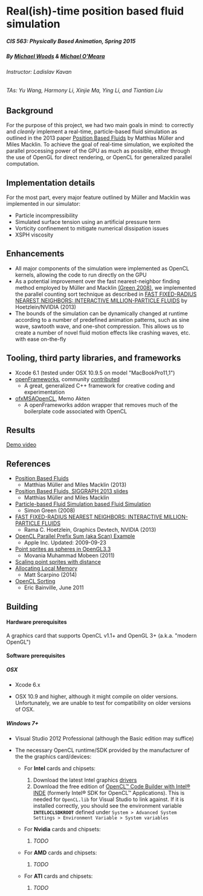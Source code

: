 # Real(ish)-time position based fluid simulation

##### CIS 563: Physically Based Animation, Spring 2015
##### By [Michael Woods](mailto:micwoods@seas.upenn.edu) & [Michael O'Meara](mailto:momeara@seas.upenn.edu)
###### Instructor: Ladislav Kavan
###### TAs: Yu Wang, Harmony Li, Xinjie Ma, Ying Li, and Tiantian Liu

Background
----------

For the purpose of this project, we had two main goals in mind: to correctly and _cleanly_
implement a real-time, particle-based fluid simulation as outlined in the 2013 paper 
[Position Based Fluids](http://mmacklin.com/pbf_sig_preprint.pdf) by Matthias Müller and Miles Macklin.
To achieve the goal of real-time simulation, we exploited the parallel processing 
power of the GPU as much as possible, either through the use of OpenGL for
direct rendering, or OpenCL for generalized parallel computation.

Implementation details
----------------------
For the most part, every major feature outlined by Müller and Macklin was 
implemented in our simulator:
- Particle incompressibility
- Simulated surface tension using an artificial pressure term
- Vorticity confinement to mitigate numerical dissipation issues
- XSPH viscosity

Enhancements 
------------
- All major components of the simulation were implemented as OpenCL kernels,
  allowing the code to run directly on the GPU
- As a potential improvement over the fast nearest-neighbor finding method 
  employed by Müller and Macklin [(Green 2008)](http://developer.download.nvidia.com/presentations/2008/GDC/GDC08_ParticleFluids.pdf), we implemented the parallel counting sort technique as described in [FAST FIXED-RADIUS NEAREST NEIGHBORS: INTERACTIVE MILLION-PARTICLE FLUIDS](http://on-demand.gputechconf.com/gtc/2014/presentations/S4117-fast-fixed-radius-nearest-neighbor-gpu.pdf) by Hoetzlein/NVIDIA (2013)
- The bounds of the simulation can be dynamically changed at runtime according
  to a number of predefined animation patterns, such as sine wave, sawtooth wave,
  and one-shot compression. This allows us to create a number of novel fluid
  motion effects like crashing waves, etc. with ease on-the-fly

Tooling, third party libraries, and frameworks
----------------------------------------------

- Xcode 6.1 (tested under OSX 10.9.5 on model "MacBookPro11,1")
- [openFrameworks](http://www.openframeworks.cc/), community [contributed](http://www.openframeworks.cc/list-info)
  * A great, generalized C++ framework for creative coding and experimentation
- [ofxMSAOpenCL](https://github.com/memo/ofxMSAOpenCL), Memo Akten
  * A openFrameworks addon wrapper that removes much of the boilerplate code 
    associated with OpenCL

Results
-------
[Demo video](https://vimeo.com/126096018)

References
----------

- [Position Based Fluids](http://mmacklin.com/pbf_sig_preprint.pdf)
  * Matthias Müller and Miles Macklin (2013)
- [Position Based Fluids, SIGGRAPH 2013 slides](http://mmacklin.com/pbf_slides.pdf)
  * Matthias Müller and Miles Macklin
- [Particle-based Fluid Simulation based Fluid Simulation](http://developer.download.nvidia.com/presentations/2008/GDC/GDC08_ParticleFluids.pdf)
  * Simon Green (2008)
- [FAST FIXED-RADIUS NEAREST NEIGHBORS: INTERACTIVE MILLION-PARTICLE FLUIDS](http://on-demand.gputechconf.com/gtc/2014/presentations/S4117-fast-fixed-radius-nearest-neighbor-gpu.pdf)
  * Rama C. Hoetzlein, Graphics Devtech, NVIDIA (2013)
- [OpenCL Parallel Prefix Sum (aka Scan) Example](https://developer.apple.com/library/mac/samplecode/OpenCL_Parallel_Prefix_Sum_Example/Introduction/Intro.html)
  * Apple Inc. Updated: 2009-09-23
- [Point sprites as spheres in OpenGL3.3](http://mmmovania.blogspot.de/2011/01/point-sprites-as-spheres-in-opengl33.html)
  * Movania Muhammad Mobeen (2011)
- [Scaling point sprites with distance](http://gamedev.stackexchange.com/a/54492)
- [Allocating Local Memory](http://www.openclblog.com/2014/10/allocating-local-memory.html)
  * Matt Scarpino (2014)
- [OpenCL Sorting](http://www.bealto.com/gpu-sorting.html)
  * Eric Bainville, June 2011

Building 
--------

#### Hardware prerequisites
A graphics card that supports OpenCL v1.1+ and OpenGL 3+ (a.k.a. "modern OpenGL")

#### Software prerequisites

##### OSX

- Xcode 6.x

- OSX 10.9 and higher, although it might compile on older versions. Unfortunately,
we are unable to test for compatibility on older versions of OSX.

##### Windows 7+

- Visual Studio 2012 Professional (although the Basic edition may suffice)

- The necessary OpenCL runtime/SDK provided by the manufacturer of the
  the graphics card/devices:

  - For __Intel__ cards and chipsets:
    1. Download the latest Intel graphics [drivers](https://software.intel.com/en-us/articles/opencl-drivers)
    2. Download the free edition of [OpenCL™ Code Builder with Intel® INDE](https://software.intel.com/en-us/intel-opencl) 
       (formerly Intel® SDK for OpenCL™ Applications). This is needed for `OpenCL.lib` for Visual Studio to link against.
       If it is installed correctly, you should see the environment variable __`INTELOCLSDKROOT`__ defined under
       `System > Advanced System Settings > Environment Variable > System variables`

  - For __Nvidia__ cards and chipsets: 
    1. *TODO*

  - For __AMD__ cards and chipsets:
    1. *TODO*

  - For __ATI__ cards and chipsets: 
    1. *TODO*
